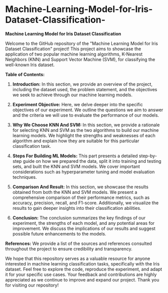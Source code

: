 # Machine-Learning-Model-for-Iris-Dataset-Classification-
**Machine Learning Model for Iris Dataset Classification**

Welcome to the GitHub repository of the "Machine Learning Model for Iris Dataset Classification" project! This project aims to showcase the application of two popular machine learning algorithms, K-Nearest Neighbors (KNN) and Support Vector Machine (SVM), for classifying the well-known Iris dataset.

**Table of Contents:**
1. **Introduction:** In this section, we provide an overview of the project, including the dataset used, the problem statement, and the objectives we seek to achieve through our machine learning models.

2. **Experiment Objective:** Here, we delve deeper into the specific objectives of our experiment. We outline the questions we aim to answer and the criteria we will use to evaluate the performance of our models.

3. **Why We Choose KNN And SVM:** In this section, we provide a rationale for selecting KNN and SVM as the two algorithms to build our machine learning models. We highlight the strengths and weaknesses of each algorithm and explain how they are suitable for this particular classification task.

4. **Steps For Building ML Models:** This part presents a detailed step-by-step guide on how we prepared the data, split it into training and testing sets, and built the KNN and SVM models. We cover important considerations such as hyperparameter tuning and model evaluation techniques.

5. **Comparison And Result:** In this section, we showcase the results obtained from both the KNN and SVM models. We present a comprehensive comparison of their performance metrics, such as accuracy, precision, recall, and F1-score. Additionally, we visualize the results to gain deeper insights into their classification abilities.

6. **Conclusion:** The conclusion summarizes the key findings of our experiment, the strengths of each model, and any potential areas for improvement. We discuss the implications of our results and suggest possible future enhancements to the models.

**References:** We provide a list of the sources and references consulted throughout the project to ensure credibility and transparency.

We hope that this repository serves as a valuable resource for anyone interested in machine learning classification tasks, specifically with the Iris dataset. Feel free to explore the code, reproduce the experiment, and adapt it for your specific use cases. Your feedback and contributions are highly appreciated as we continue to improve and expand our project. Thank you for visiting our repository!
